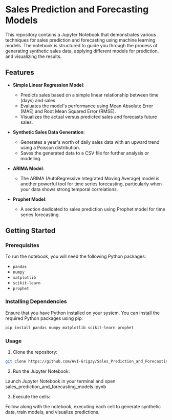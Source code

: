 # Sales Prediction and Forecasting Models

This repository contains a Jupyter Notebook that demonstrates various techniques for sales prediction and forecasting using machine learning models. The notebook is structured to guide you through the process of generating synthetic sales data, applying different models for prediction, and visualizing the results.

## Features

- **Simple Linear Regression Model**:
  - Predicts sales based on a simple linear relationship between time (days) and sales.
  - Evaluates the model's performance using Mean Absolute Error (MAE) and Root Mean Squared Error (RMSE).
  - Visualizes the actual versus predicted sales and forecasts future sales.

- **Synthetic Sales Data Generation**:
  - Generates a year's worth of daily sales data with an upward trend using a Poisson distribution.
  - Saves the generated data to a CSV file for further analysis or modeling.

- **ARIMA Model**:
  - The ARIMA (AutoRegressive Integrated Moving Average) model is another powerful tool for time series forecasting, particularly when your data shows strong temporal correlations. 

- **Prophet Model**:
  - A section dedicated to sales prediction using Prophet model for time series forecasting.

## Getting Started

### Prerequisites

To run the notebook, you will need the following Python packages:

- `pandas`
- `numpy`
- `matplotlib`
- `scikit-learn`
- `prophet` 


### Installing Dependencies

Ensure that you have Python installed on your system. You can install the required Python packages using pip:

```bash
pip install pandas numpy matplotlib scikit-learn prophet
```

### Usage
1. Clone the repository:
```bash
git clone https://github.com/AvI-Grigzy/Sales_Prediction_and_Forecasting_models.git
```
2. Run the Jupyter Notebook:
   
Launch Jupyter Notebook in your terminal and open sales_prediction_and_forecasting_models.ipynb

3. Execute the cells:

Follow along with the notebook, executing each cell to generate synthetic data, train models, and visualize predictions.
